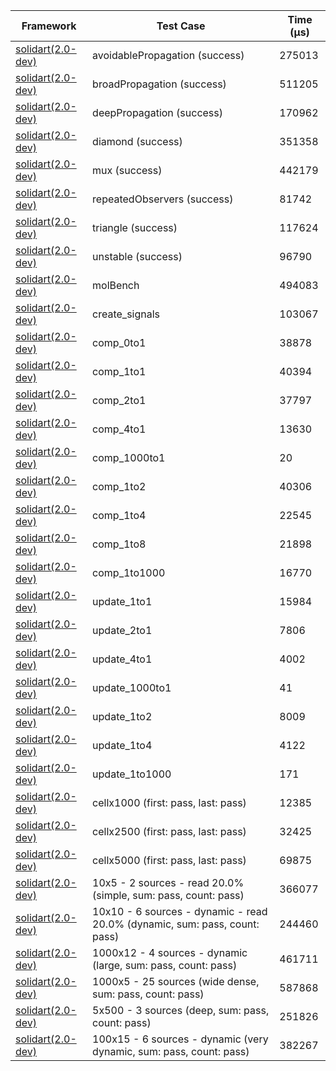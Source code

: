 | Framework | Test Case | Time (μs) |
| --- | --- | --- |
| [solidart(2.0-dev)](https://github.com/nank1ro/solidart/tree/dev) | avoidablePropagation (success) | 275013 |
| [solidart(2.0-dev)](https://github.com/nank1ro/solidart/tree/dev) | broadPropagation (success) | 511205 |
| [solidart(2.0-dev)](https://github.com/nank1ro/solidart/tree/dev) | deepPropagation (success) | 170962 |
| [solidart(2.0-dev)](https://github.com/nank1ro/solidart/tree/dev) | diamond (success) | 351358 |
| [solidart(2.0-dev)](https://github.com/nank1ro/solidart/tree/dev) | mux (success) | 442179 |
| [solidart(2.0-dev)](https://github.com/nank1ro/solidart/tree/dev) | repeatedObservers (success) | 81742 |
| [solidart(2.0-dev)](https://github.com/nank1ro/solidart/tree/dev) | triangle (success) | 117624 |
| [solidart(2.0-dev)](https://github.com/nank1ro/solidart/tree/dev) | unstable (success) | 96790 |
| [solidart(2.0-dev)](https://github.com/nank1ro/solidart/tree/dev) | molBench | 494083 |
| [solidart(2.0-dev)](https://github.com/nank1ro/solidart/tree/dev) | create_signals | 103067 |
| [solidart(2.0-dev)](https://github.com/nank1ro/solidart/tree/dev) | comp_0to1 | 38878 |
| [solidart(2.0-dev)](https://github.com/nank1ro/solidart/tree/dev) | comp_1to1 | 40394 |
| [solidart(2.0-dev)](https://github.com/nank1ro/solidart/tree/dev) | comp_2to1 | 37797 |
| [solidart(2.0-dev)](https://github.com/nank1ro/solidart/tree/dev) | comp_4to1 | 13630 |
| [solidart(2.0-dev)](https://github.com/nank1ro/solidart/tree/dev) | comp_1000to1 | 20 |
| [solidart(2.0-dev)](https://github.com/nank1ro/solidart/tree/dev) | comp_1to2 | 40306 |
| [solidart(2.0-dev)](https://github.com/nank1ro/solidart/tree/dev) | comp_1to4 | 22545 |
| [solidart(2.0-dev)](https://github.com/nank1ro/solidart/tree/dev) | comp_1to8 | 21898 |
| [solidart(2.0-dev)](https://github.com/nank1ro/solidart/tree/dev) | comp_1to1000 | 16770 |
| [solidart(2.0-dev)](https://github.com/nank1ro/solidart/tree/dev) | update_1to1 | 15984 |
| [solidart(2.0-dev)](https://github.com/nank1ro/solidart/tree/dev) | update_2to1 | 7806 |
| [solidart(2.0-dev)](https://github.com/nank1ro/solidart/tree/dev) | update_4to1 | 4002 |
| [solidart(2.0-dev)](https://github.com/nank1ro/solidart/tree/dev) | update_1000to1 | 41 |
| [solidart(2.0-dev)](https://github.com/nank1ro/solidart/tree/dev) | update_1to2 | 8009 |
| [solidart(2.0-dev)](https://github.com/nank1ro/solidart/tree/dev) | update_1to4 | 4122 |
| [solidart(2.0-dev)](https://github.com/nank1ro/solidart/tree/dev) | update_1to1000 | 171 |
| [solidart(2.0-dev)](https://github.com/nank1ro/solidart/tree/dev) | cellx1000 (first: pass, last: pass) | 12385 |
| [solidart(2.0-dev)](https://github.com/nank1ro/solidart/tree/dev) | cellx2500 (first: pass, last: pass) | 32425 |
| [solidart(2.0-dev)](https://github.com/nank1ro/solidart/tree/dev) | cellx5000 (first: pass, last: pass) | 69875 |
| [solidart(2.0-dev)](https://github.com/nank1ro/solidart/tree/dev) | 10x5 - 2 sources - read 20.0% (simple, sum: pass, count: pass) | 366077 |
| [solidart(2.0-dev)](https://github.com/nank1ro/solidart/tree/dev) | 10x10 - 6 sources - dynamic - read 20.0% (dynamic, sum: pass, count: pass) | 244460 |
| [solidart(2.0-dev)](https://github.com/nank1ro/solidart/tree/dev) | 1000x12 - 4 sources - dynamic (large, sum: pass, count: pass) | 461711 |
| [solidart(2.0-dev)](https://github.com/nank1ro/solidart/tree/dev) | 1000x5 - 25 sources (wide dense, sum: pass, count: pass) | 587868 |
| [solidart(2.0-dev)](https://github.com/nank1ro/solidart/tree/dev) | 5x500 - 3 sources (deep, sum: pass, count: pass) | 251826 |
| [solidart(2.0-dev)](https://github.com/nank1ro/solidart/tree/dev) | 100x15 - 6 sources - dynamic (very dynamic, sum: pass, count: pass) | 382267 |
